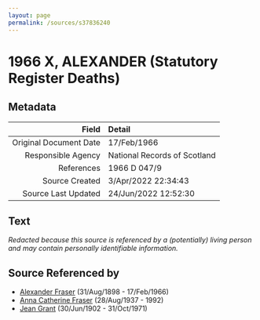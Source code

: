 ```yaml
---
layout: page
permalink: /sources/s37836240
---
```


# 1966 X, ALEXANDER (Statutory Register Deaths)

## Metadata

Field | Detail
---:|:---
Original Document Date | 17/Feb/1966
Responsible Agency | National Records of Scotland
References | 1966 D 047/9
Source Created | 3/Apr/2022 22:34:43
Source Last Updated | 24/Jun/2022 12:52:30

## Text

_Redacted because this source is referenced by a (potentially) living person and may contain personally identifiable information._

## Source Referenced by

* [Alexander Fraser](../people/@91293396@-alexander-fraser-b1898-8-31-d1966-2-17.md) (31/Aug/1898 - 17/Feb/1966)
* [Anna Catherine Fraser](../people/@28456848@-anna-catherine-fraser-b1937-8-28-d1992.md) (28/Aug/1937 - 1992)
* [Jean Grant](../people/@81075921@-jean-grant-b1902-6-30-d1971-10-31.md) (30/Jun/1902 - 31/Oct/1971)
